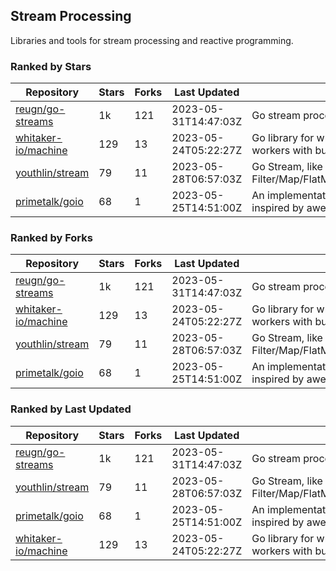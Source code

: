 ## Stream Processing

Libraries and tools for stream processing and reactive programming.

### Ranked by Stars

| Repository | Stars | Forks | Last Updated | Description | 
|------------|-------|-------|--------------|-------------|
| [reugn/go-streams](https://github.com/reugn/go-streams) | 1k | 121 | 2023-05-31T14:47:03Z |  Go stream processing library. |
| [whitaker-io/machine](https://github.com/whitaker-io/machine) | 129 | 13 | 2023-05-24T05:22:27Z |  Go library for writing and generating stream workers with built in metrics and traceability. |
| [youthlin/stream](https://github.com/youthlin/stream) | 79 | 11 | 2023-05-28T06:57:03Z |  Go Stream, like Java 8 Stream: Filter/Map/FlatMap/Peek/Sorted/ForEach/Reduce... |
| [primetalk/goio](https://github.com/primetalk/goio) | 68 | 1 | 2023-05-25T14:51:00Z |  An implementation of IO, Stream, Fiber for Golang, inspired by awesome Scala libraries cats and fs2. |

### Ranked by Forks

| Repository | Stars | Forks | Last Updated | Description | 
|------------|-------|-------|--------------|-------------|
| [reugn/go-streams](https://github.com/reugn/go-streams) | 1k | 121 | 2023-05-31T14:47:03Z |  Go stream processing library. |
| [whitaker-io/machine](https://github.com/whitaker-io/machine) | 129 | 13 | 2023-05-24T05:22:27Z |  Go library for writing and generating stream workers with built in metrics and traceability. |
| [youthlin/stream](https://github.com/youthlin/stream) | 79 | 11 | 2023-05-28T06:57:03Z |  Go Stream, like Java 8 Stream: Filter/Map/FlatMap/Peek/Sorted/ForEach/Reduce... |
| [primetalk/goio](https://github.com/primetalk/goio) | 68 | 1 | 2023-05-25T14:51:00Z |  An implementation of IO, Stream, Fiber for Golang, inspired by awesome Scala libraries cats and fs2. |

### Ranked by Last Updated

| Repository | Stars | Forks | Last Updated | Description | 
|------------|-------|-------|--------------|-------------|
| [reugn/go-streams](https://github.com/reugn/go-streams) | 1k | 121 | 2023-05-31T14:47:03Z |  Go stream processing library. |
| [youthlin/stream](https://github.com/youthlin/stream) | 79 | 11 | 2023-05-28T06:57:03Z |  Go Stream, like Java 8 Stream: Filter/Map/FlatMap/Peek/Sorted/ForEach/Reduce... |
| [primetalk/goio](https://github.com/primetalk/goio) | 68 | 1 | 2023-05-25T14:51:00Z |  An implementation of IO, Stream, Fiber for Golang, inspired by awesome Scala libraries cats and fs2. |
| [whitaker-io/machine](https://github.com/whitaker-io/machine) | 129 | 13 | 2023-05-24T05:22:27Z |  Go library for writing and generating stream workers with built in metrics and traceability. |

